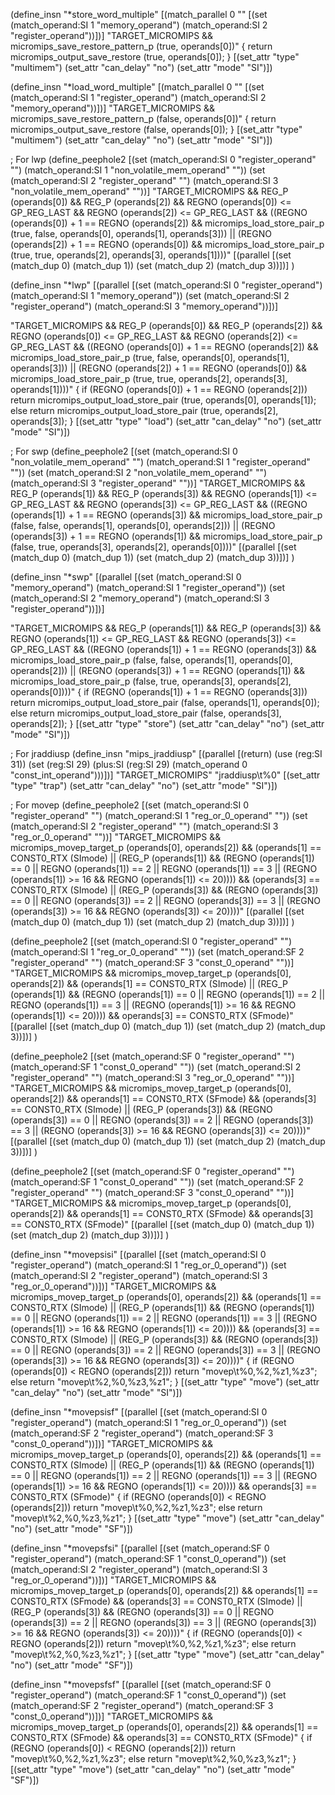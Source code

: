(define_insn "*store_word_multiple"
  [(match_parallel 0 ""
       [(set (match_operand:SI 1 "memory_operand")
	     (match_operand:SI 2 "register_operand"))])]
  "TARGET_MICROMIPS
   && micromips_save_restore_pattern_p (true, operands[0])"
  { return micromips_output_save_restore (true, operands[0]); }
  [(set_attr "type"	"multimem")
   (set_attr "can_delay" "no")
   (set_attr "mode"	"SI")])

(define_insn "*load_word_multiple"
  [(match_parallel 0 ""
       [(set (match_operand:SI 1 "register_operand")
	     (match_operand:SI 2 "memory_operand"))])]
  "TARGET_MICROMIPS
   && micromips_save_restore_pattern_p (false, operands[0])"
  { return micromips_output_save_restore (false, operands[0]); }
  [(set_attr "type"	"multimem")
   (set_attr "can_delay" "no")
   (set_attr "mode"	"SI")])

; For lwp
(define_peephole2
  [(set (match_operand:SI 0 "register_operand" "")
        (match_operand:SI 1 "non_volatile_mem_operand" ""))
   (set (match_operand:SI 2 "register_operand" "")
        (match_operand:SI 3 "non_volatile_mem_operand" ""))]
  "TARGET_MICROMIPS
   && REG_P (operands[0]) && REG_P (operands[2])
   && REGNO (operands[0]) <= GP_REG_LAST
   && REGNO (operands[2]) <= GP_REG_LAST
   && ((REGNO (operands[0]) + 1 == REGNO (operands[2])
	&& micromips_load_store_pair_p (true, false, operands[0], operands[1], operands[3]))
       || (REGNO (operands[2]) + 1 == REGNO (operands[0])
	   && micromips_load_store_pair_p (true, true, operands[2], operands[3], operands[1])))"
  [(parallel [(set (match_dup 0) (match_dup 1))
              (set (match_dup 2) (match_dup 3))])]
)

(define_insn "*lwp"
  [(parallel [(set (match_operand:SI 0 "register_operand")
		   (match_operand:SI 1 "memory_operand"))
	      (set (match_operand:SI 2 "register_operand")
		   (match_operand:SI 3 "memory_operand"))])]

  "TARGET_MICROMIPS
   && REG_P (operands[0]) && REG_P (operands[2])
   && REGNO (operands[0]) <= GP_REG_LAST
   && REGNO (operands[2]) <= GP_REG_LAST
   && ((REGNO (operands[0]) + 1 == REGNO (operands[2])
	&& micromips_load_store_pair_p (true, false, operands[0], operands[1], operands[3]))
       || (REGNO (operands[2]) + 1 == REGNO (operands[0])
	   && micromips_load_store_pair_p (true, true, operands[2], operands[3], operands[1])))"
  {
    if (REGNO (operands[0]) + 1 == REGNO (operands[2]))
      return micromips_output_load_store_pair (true, operands[0], operands[1]);
    else
      return micromips_output_load_store_pair (true, operands[2], operands[3]);
  }
  [(set_attr "type"	"load")
   (set_attr "can_delay" "no")
   (set_attr "mode"	"SI")])

; For swp
(define_peephole2
  [(set (match_operand:SI 0 "non_volatile_mem_operand" "")
        (match_operand:SI 1 "register_operand" ""))
   (set (match_operand:SI 2 "non_volatile_mem_operand" "")
        (match_operand:SI 3 "register_operand" ""))]
  "TARGET_MICROMIPS
   && REG_P (operands[1]) && REG_P (operands[3])
   && REGNO (operands[1]) <= GP_REG_LAST
   && REGNO (operands[3]) <= GP_REG_LAST
   && ((REGNO (operands[1]) + 1 == REGNO (operands[3])
	&& micromips_load_store_pair_p (false, false, operands[1], operands[0], operands[2]))
       || (REGNO (operands[3]) + 1 == REGNO (operands[1])
	   && micromips_load_store_pair_p (false, true, operands[3], operands[2], operands[0])))"
  [(parallel [(set (match_dup 0) (match_dup 1))
              (set (match_dup 2) (match_dup 3))])]
)

(define_insn "*swp"
  [(parallel [(set (match_operand:SI 0 "memory_operand")
		   (match_operand:SI 1 "register_operand"))
	      (set (match_operand:SI 2 "memory_operand")
		   (match_operand:SI 3 "register_operand"))])]

  "TARGET_MICROMIPS
   && REG_P (operands[1]) && REG_P (operands[3])
   && REGNO (operands[1]) <= GP_REG_LAST
   && REGNO (operands[3]) <= GP_REG_LAST
   && ((REGNO (operands[1]) + 1 == REGNO (operands[3])
	&& micromips_load_store_pair_p (false, false, operands[1], operands[0], operands[2]))
       || (REGNO (operands[3]) + 1 == REGNO (operands[1])
	   && micromips_load_store_pair_p (false, true, operands[3], operands[2], operands[0])))"
  {
    if (REGNO (operands[1]) + 1 == REGNO (operands[3]))
      return micromips_output_load_store_pair (false, operands[1], operands[0]);
    else
      return micromips_output_load_store_pair (false, operands[3], operands[2]);
  }
  [(set_attr "type"	"store")
   (set_attr "can_delay" "no")
   (set_attr "mode"	"SI")])

; For jraddiusp
(define_insn "mips_jraddiusp"
  [(parallel [(return)
              (use (reg:SI 31))
	      (set (reg:SI 29)
		   (plus:SI (reg:SI 29)
			    (match_operand 0 "const_int_operand")))])]
  "TARGET_MICROMIPS"
  "jraddiusp\t%0"
  [(set_attr "type"	"trap")
   (set_attr "can_delay" "no")
   (set_attr "mode"	"SI")])

; For movep
(define_peephole2
  [(set (match_operand:SI 0 "register_operand" "")
        (match_operand:SI 1 "reg_or_0_operand" ""))
   (set (match_operand:SI 2 "register_operand" "")
        (match_operand:SI 3 "reg_or_0_operand" ""))]
  "TARGET_MICROMIPS
   && micromips_movep_target_p (operands[0], operands[2])
   && (operands[1] == CONST0_RTX (SImode)
       || (REG_P (operands[1])
           && (REGNO (operands[1]) == 0
               || REGNO (operands[1]) == 2
               || REGNO (operands[1]) == 3
               || (REGNO (operands[1]) >= 16 && REGNO (operands[1]) <= 20))))
   && (operands[3] == CONST0_RTX (SImode)
       || (REG_P (operands[3])
           && (REGNO (operands[3]) == 0
               || REGNO (operands[3]) == 2
               || REGNO (operands[3]) == 3
               || (REGNO (operands[3]) >= 16 && REGNO (operands[3]) <= 20))))"
  [(parallel [(set (match_dup 0) (match_dup 1))
              (set (match_dup 2) (match_dup 3))])]
)

(define_peephole2
  [(set (match_operand:SI 0 "register_operand" "")
        (match_operand:SI 1 "reg_or_0_operand" ""))
   (set (match_operand:SF 2 "register_operand" "")
        (match_operand:SF 3 "const_0_operand" ""))]
  "TARGET_MICROMIPS
   && micromips_movep_target_p (operands[0], operands[2])
   && (operands[1] == CONST0_RTX (SImode)
       || (REG_P (operands[1])
           && (REGNO (operands[1]) == 0
               || REGNO (operands[1]) == 2
               || REGNO (operands[1]) == 3
               || (REGNO (operands[1]) >= 16 && REGNO (operands[1]) <= 20))))
   && operands[3] == CONST0_RTX (SFmode)"
  [(parallel [(set (match_dup 0) (match_dup 1))
              (set (match_dup 2) (match_dup 3))])]
)

(define_peephole2
  [(set (match_operand:SF 0 "register_operand" "")
        (match_operand:SF 1 "const_0_operand" ""))
   (set (match_operand:SI 2 "register_operand" "")
        (match_operand:SI 3 "reg_or_0_operand" ""))]
  "TARGET_MICROMIPS
   && micromips_movep_target_p (operands[0], operands[2])
   && operands[1] == CONST0_RTX (SFmode)
   && (operands[3] == CONST0_RTX (SImode)
       || (REG_P (operands[3])
           && (REGNO (operands[3]) == 0
               || REGNO (operands[3]) == 2
               || REGNO (operands[3]) == 3
               || (REGNO (operands[3]) >= 16 && REGNO (operands[3]) <= 20))))"
  [(parallel [(set (match_dup 0) (match_dup 1))
              (set (match_dup 2) (match_dup 3))])]
)

(define_peephole2
  [(set (match_operand:SF 0 "register_operand" "")
        (match_operand:SF 1 "const_0_operand" ""))
   (set (match_operand:SF 2 "register_operand" "")
        (match_operand:SF 3 "const_0_operand" ""))]
  "TARGET_MICROMIPS
   && micromips_movep_target_p (operands[0], operands[2])
   && operands[1] == CONST0_RTX (SFmode)
   && operands[3] == CONST0_RTX (SFmode)"
  [(parallel [(set (match_dup 0) (match_dup 1))
              (set (match_dup 2) (match_dup 3))])]
)

(define_insn "*movepsisi"
  [(parallel [(set (match_operand:SI 0 "register_operand")
		   (match_operand:SI 1 "reg_or_0_operand"))
	      (set (match_operand:SI 2 "register_operand")
		   (match_operand:SI 3 "reg_or_0_operand"))])]
  "TARGET_MICROMIPS
   && micromips_movep_target_p (operands[0], operands[2])
   && (operands[1] == CONST0_RTX (SImode)
       || (REG_P (operands[1])
           && (REGNO (operands[1]) == 0
               || REGNO (operands[1]) == 2
               || REGNO (operands[1]) == 3
               || (REGNO (operands[1]) >= 16 && REGNO (operands[1]) <= 20))))
   && (operands[3] == CONST0_RTX (SImode)
       || (REG_P (operands[3])
           && (REGNO (operands[3]) == 0
               || REGNO (operands[3]) == 2
               || REGNO (operands[3]) == 3
               || (REGNO (operands[3]) >= 16 && REGNO (operands[3]) <= 20))))"
{
  if (REGNO (operands[0]) < REGNO (operands[2]))
    return "movep\t%0,%2,%z1,%z3";
  else
    return "movep\t%2,%0,%z3,%z1";
}
  [(set_attr "type"	"move")
   (set_attr "can_delay" "no")
   (set_attr "mode"	"SI")])

(define_insn "*movepsisf"
  [(parallel [(set (match_operand:SI 0 "register_operand")
		   (match_operand:SI 1 "reg_or_0_operand"))
	      (set (match_operand:SF 2 "register_operand")
		   (match_operand:SF 3 "const_0_operand"))])]
  "TARGET_MICROMIPS
   && micromips_movep_target_p (operands[0], operands[2])
   && (operands[1] == CONST0_RTX (SImode)
       || (REG_P (operands[1])
           && (REGNO (operands[1]) == 0
               || REGNO (operands[1]) == 2
               || REGNO (operands[1]) == 3
               || (REGNO (operands[1]) >= 16 && REGNO (operands[1]) <= 20))))
   && operands[3] == CONST0_RTX (SFmode)"
{
  if (REGNO (operands[0]) < REGNO (operands[2]))
    return "movep\t%0,%2,%z1,%z3";
  else
    return "movep\t%2,%0,%z3,%z1";
}
  [(set_attr "type"	"move")
   (set_attr "can_delay" "no")
   (set_attr "mode"	"SF")])

(define_insn "*movepsfsi"
  [(parallel [(set (match_operand:SF 0 "register_operand")
		   (match_operand:SF 1 "const_0_operand"))
	      (set (match_operand:SI 2 "register_operand")
		   (match_operand:SI 3 "reg_or_0_operand"))])]
  "TARGET_MICROMIPS
   && micromips_movep_target_p (operands[0], operands[2])
   && operands[1] == CONST0_RTX (SFmode)
   && (operands[3] == CONST0_RTX (SImode)
       || (REG_P (operands[3])
           && (REGNO (operands[3]) == 0
               || REGNO (operands[3]) == 2
               || REGNO (operands[3]) == 3
               || (REGNO (operands[3]) >= 16 && REGNO (operands[3]) <= 20))))"
{
  if (REGNO (operands[0]) < REGNO (operands[2]))
    return "movep\t%0,%2,%z1,%z3";
  else
    return "movep\t%2,%0,%z3,%z1";
}
  [(set_attr "type"	"move")
   (set_attr "can_delay" "no")
   (set_attr "mode"	"SF")])

(define_insn "*movepsfsf"
  [(parallel [(set (match_operand:SF 0 "register_operand")
		   (match_operand:SF 1 "const_0_operand"))
	      (set (match_operand:SF 2 "register_operand")
		   (match_operand:SF 3 "const_0_operand"))])]
  "TARGET_MICROMIPS
   && micromips_movep_target_p (operands[0], operands[2])
   && operands[1] == CONST0_RTX (SFmode)
   && operands[3] == CONST0_RTX (SFmode)"
{
  if (REGNO (operands[0]) < REGNO (operands[2]))
    return "movep\t%0,%2,%z1,%z3";
  else
    return "movep\t%2,%0,%z3,%z1";
}
  [(set_attr "type"	"move")
   (set_attr "can_delay" "no")
   (set_attr "mode"	"SF")])
